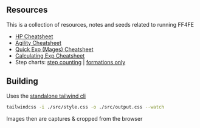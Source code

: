 ## Resources
This is a collection of resources, notes and seeds related to running FF4FE

 - [HP Cheatsheet](./built/hp-cheatsheet.png)
 - [Agility Cheatsheet](./built/speeds-cheatsheet.png)
 - [Quick Exp (Mages) Cheatsheet](./built/quickexp-cheatsheet.png)
 - [Calculating Exp Cheatsheet](./built/calcexp-cheatsheet.png)
 - Step charts: [step counting](https://github.com/Apjjm/EncounterTool/tree/main/.examples) | [formations only](https://github.com/Apjjm/EncounterTool/tree/main/.examples/formations-only)


## Building
Uses the [standalone tailwind cli](https://tailwindcss.com/blog/standalone-cli)

```bash
tailwindcss -i ./src/style.css -o ./src/output.css --watch
```

Images then are captures & cropped from the browser